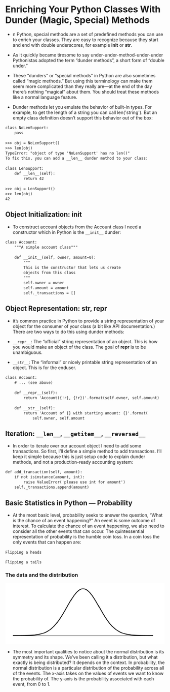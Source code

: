 # Enriching Your Python Classes With Dunder (Magic, Special) Methods

- n Python, special methods are a set of predefined methods you can use to enrich your classes. They are easy to recognize because they start and end with double underscores, for example __init__ or __str__.

- As it quickly became tiresome to say under-under-method-under-under Pythonistas adopted the term “dunder methods”, a short form of “double under.”

- These “dunders” or “special methods” in Python are also sometimes called “magic methods.” But using this terminology can make them seem more complicated than they really are—at the end of the day there’s nothing “magical” about them. You should treat these methods like a normal language feature.

- Dunder methods let you emulate the behavior of built-in types. For example, to get the length of a string you can call len('string'). But an empty class definition doesn’t support this behavior out of the box:
```
class NoLenSupport:
    pass

>>> obj = NoLenSupport()
>>> len(obj)
TypeError: "object of type 'NoLenSupport' has no len()"
To fix this, you can add a __len__ dunder method to your class:

class LenSupport:
    def __len__(self):
        return 42

>>> obj = LenSupport()
>>> len(obj)
42

```

## Object Initialization: __init__
- To construct account objects from the Account class I need a constructor which in Python is the `__init__` dunder:
```
class Account:
    """A simple account class"""

    def __init__(self, owner, amount=0):
        """
        This is the constructor that lets us create
        objects from this class
        """
        self.owner = owner
        self.amount = amount
        self._transactions = []

```
## Object Representation: __str__, __repr__
- it’s common practice in Python to provide a string representation of your object for the consumer of your class (a bit like API documentation.) There are two ways to do this using dunder methods:

- `__repr__`: The “official” string representation of an object. This is how you would make an object of the class. The goal of __repr__ is to be unambiguous.

- `__str__`: The “informal” or nicely printable string representation of an object. This is for the enduser.

```
class Account:
    # ... (see above)

    def __repr__(self):
        return 'Account({!r}, {!r})'.format(self.owner, self.amount)

    def __str__(self):
        return 'Account of {} with starting amount: {}'.format(
            self.owner, self.amount
```
## Iteration: `__len__`, `__getitem__`, `__reversed__`
- In order to iterate over our account object I need to add some transactions. So first, I’ll define a simple method to add transactions. I’ll keep it simple because this is just setup code to explain dunder methods, and not a production-ready accounting system:
```
def add_transaction(self, amount):
    if not isinstance(amount, int):
        raise ValueError('please use int for amount')
    self._transactions.append(amount)
```
## Basic Statistics in Python — Probability

- At the most basic level, probability seeks to answer the question, “What is the chance of an event happening?” An event is some outcome of interest. To calculate the chance of an event happening, we also need to consider all the other events that can occur. The quintessential representation of probability is the humble coin toss. In a coin toss the only events that can happen are:

`Flipping a heads`

`Flipping a tails`

### The data and the distribution

 ![data and the distribution](read9.png)
 - The most important qualities to notice about the normal distribution is its symmetry and its shape. We’ve been calling it a distribution, but what exactly is being distributed? It depends on the context. In probability, the normal distribution is a particular distribution of the probability across all of the events. The x-axis takes on the values of events we want to know the probability of. The y-axis is the probability associated with each event, from 0 to 1.
